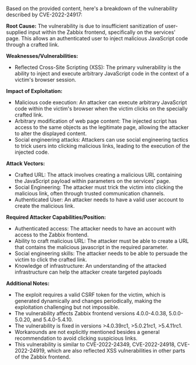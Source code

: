 Based on the provided content, here's a breakdown of the vulnerability described by CVE-2022-24917:

**Root Cause:**
The vulnerability is due to insufficient sanitization of user-supplied input within the Zabbix frontend, specifically on the services' page. This allows an authenticated user to inject malicious JavaScript code through a crafted link.

**Weaknesses/Vulnerabilities:**
- Reflected Cross-Site Scripting (XSS): The primary vulnerability is the ability to inject and execute arbitrary JavaScript code in the context of a victim's browser session.

**Impact of Exploitation:**
- Malicious code execution: An attacker can execute arbitrary JavaScript code within the victim's browser when the victim clicks on the specially crafted link.
- Arbitrary modification of web page content: The injected script has access to the same objects as the legitimate page, allowing the attacker to alter the displayed content.
- Social engineering attacks:  Attackers can use social engineering tactics to trick users into clicking malicious links, leading to the execution of the injected code.

**Attack Vectors:**
- Crafted URL: The attack involves creating a malicious URL containing the JavaScript payload within parameters on the services' page.
- Social Engineering:  The attacker must trick the victim into clicking the malicious link, often through trusted communication channels.
- Authenticated User: An attacker needs to have a valid user account to create the malicious link.

**Required Attacker Capabilities/Position:**
- Authenticated access: The attacker needs to have an account with access to the Zabbix frontend.
- Ability to craft malicious URL: The attacker must be able to create a URL that contains the malicious javascript in the required parameter.
- Social engineering skills:  The attacker needs to be able to persuade the victim to click the crafted link.
- Knowledge of infrastructure: An understanding of the attacked infrastructure can help the attacker create targeted payloads

**Additional Notes:**
- The exploit requires a valid CSRF token for the victim, which is generated dynamically and changes periodically, making the exploitation challenging but not impossible.
- The vulnerability affects Zabbix frontend versions 4.0.0-4.0.38, 5.0.0-5.0.20, and 5.4.0-5.4.10.
- The vulnerability is fixed in versions >4.0.39rc1, >5.0.21rc1, >5.4.11rc1.
- Workarounds are not explicitly mentioned besides a general recommendation to avoid clicking suspicious links.
- This vulnerability is similar to CVE-2022-24349, CVE-2022-24918, CVE-2022-24919, which are also reflected XSS vulnerabilities in other parts of the Zabbix frontend.